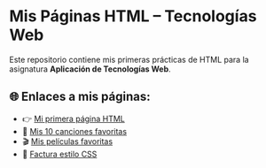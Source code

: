 # Mis Páginas HTML – Tecnologías Web

Este repositorio contiene mis primeras prácticas de HTML para la asignatura **Aplicación de Tecnologías Web**.

## 🌐 Enlaces a mis páginas:

- 👉 [Mi primera página HTML](MI%20PRIMERA%20PAGINA%20HTML.html)
- 🎵 [Mis 10 canciones favoritas](MIS%2010%20CANCIONES%20FAVORITAS.html)
- 🎬 [Mis películas favoritas](MIS%20PELICULAS%20FAVORITAS.html)
- 🧾 [Factura estilo CSS](factura.html)
